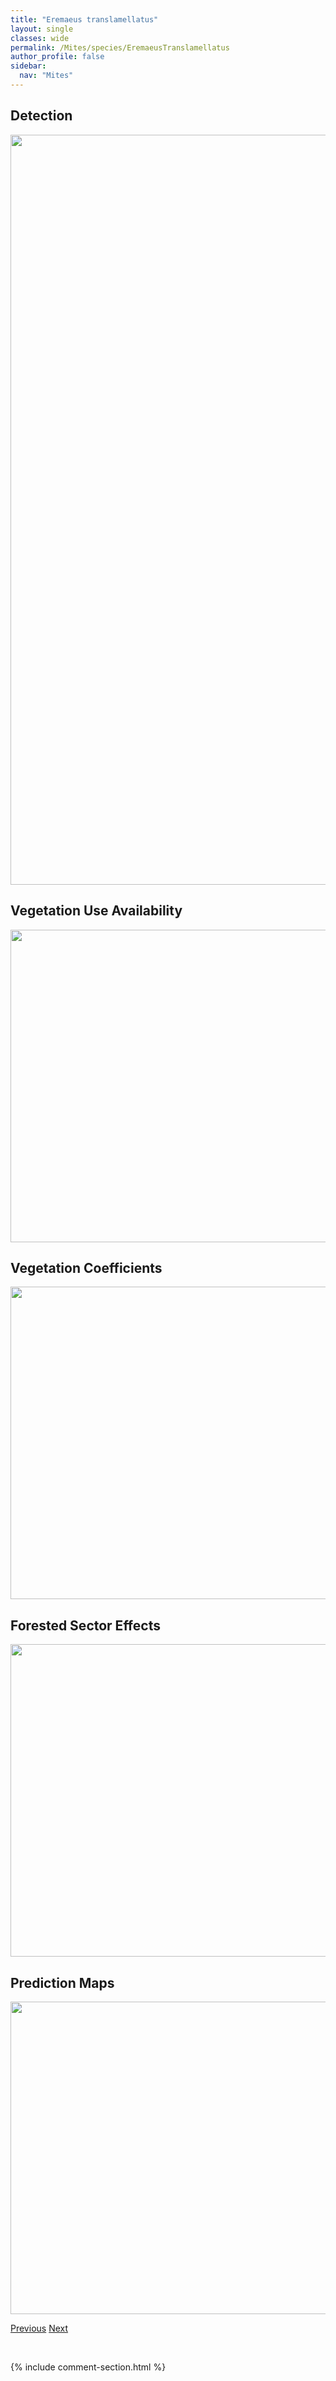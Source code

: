 ```yaml
---
title: "Eremaeus translamellatus"
layout: single
classes: wide
permalink: /Mites/species/EremaeusTranslamellatus
author_profile: false
sidebar:
  nav: "Mites"
---
```


<h2>Detection</h2>

<a href="https://drive.google.com/uc?export=view&id=1NTL2vQtFKktoAUqedXsxmK4Lg0J-rYRj">
<img src="https://drive.google.com/uc?export=view&id=1NTL2vQtFKktoAUqedXsxmK4Lg0J-rYRj" height = "1200" width = "800">
</a>


<h2>Vegetation Use Availability</h2>

<a href="https://drive.google.com/uc?export=view&id=1KoOJR525McBSc6qOYVDyoE9GtGSoKP3F">
<img src="https://drive.google.com/uc?export=view&id=1KoOJR525McBSc6qOYVDyoE9GtGSoKP3F" height = "500" width = "1000">
</a>


<h2>Vegetation Coefficients</h2>

<a href="https://drive.google.com/uc?export=view&id=1C2zgv_Ip_iQrple5_uUKDwzFAl0xjkfs">
<img src="https://drive.google.com/uc?export=view&id=1C2zgv_Ip_iQrple5_uUKDwzFAl0xjkfs" height = "500" width = "1000">
</a>


<h2>Forested Sector Effects</h2>

<a href="https://drive.google.com/uc?export=view&id=1Sz_q_hd5Kwy0MuTXQx4hjRAyt_ghyMLi">
<img src="https://drive.google.com/uc?export=view&id=1Sz_q_hd5Kwy0MuTXQx4hjRAyt_ghyMLi" height = "500" width = "1000">
</a>


<h2>Prediction Maps</h2>

<a href="https://drive.google.com/uc?export=view&id=1m8071XWbgbGfAvTDz83ANOSQS_5GJkJ2">
<img src="https://drive.google.com/uc?export=view&id=1m8071XWbgbGfAvTDz83ANOSQS_5GJkJ2" height = "500" width = "1000">
</a>


<a href="/DevelopmentWebsite/Mites/species/EremaeusSp1LML" class="pagination--pager" title="Eremaeus sp. 1 LML">Previous</a> <a href="/DevelopmentWebsite/Mites/species/EremaeusWalteri" class="pagination--pager" title="Eremaeus walteri">Next</a>

<p>&nbsp;</p>

{% include comment-section.html %}
